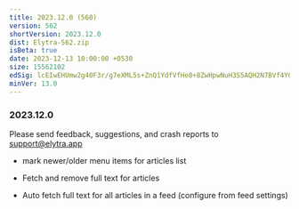 ```yaml
---
title: 2023.12.0 (560)
version: 562
shortVersion: 2023.12.0
dist: Elytra-562.zip
isBeta: true
date: 2023-12-13 10:00:00 +0530
size: 15562102
edSig: lcEIwEHUmw2g40F3r/g7eXML5s+ZnQ1YdfVfHe8+8ZwHpwNuH3S5AQH2N7BVf4Y0f9vV4YxEGo+D3PpW74l9AQ==
minVer: 13.0
---
```


### 2023.12.0

Please send feedback, suggestions, and crash reports to support@elytra.app 

- mark newer/older menu items for articles list 

- Fetch and remove full text for articles 

- Auto fetch full text for all articles in a feed (configure from feed settings)
